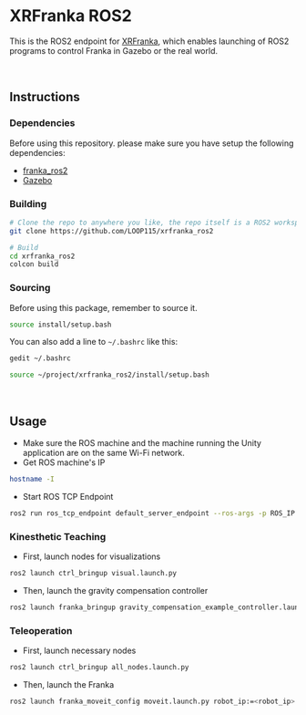 # XRFranka ROS2

This is the ROS2 endpoint for [XRFranka](https://github.com/LOOP115/Franka_XR_Hub), which enables launching of ROS2 programs to control Franka in Gazebo or the real world.

<br>

## Instructions

### Dependencies

Before using this repository. please make sure you have setup the following dependencies:

- [franka_ros2](https://github.com/LOOP115/Franka_XR_Hub/blob/main/docs/franka/franka_ros2.md)
- [Gazebo](https://github.com/LOOP115/Franka_XR_Hub/blob/main/docs/franka/gazebo.md)

### Building

```bash
# Clone the repo to anywhere you like, the repo itself is a ROS2 workspace
git clone https://github.com/LOOP115/xrfranka_ros2

# Build
cd xrfranka_ros2
colcon build
```

### Sourcing

Before using this package, remember to source it.

```bash
source install/setup.bash
```

You can also add a line to `~/.bashrc` like this:

```bash
gedit ~/.bashrc
```

```bash
source ~/project/xrfranka_ros2/install/setup.bash
```

<br>

## Usage

- Make sure the ROS machine and the machine running the Unity application are on the same Wi-Fi network.
- Get ROS machine's IP

```bash
hostname -I
```

- Start ROS TCP Endpoint

```bash
ros2 run ros_tcp_endpoint default_server_endpoint --ros-args -p ROS_IP:=<ros_ip>
```

### Kinesthetic Teaching

- First, launch nodes for visualizations

```bash
ros2 launch ctrl_bringup visual.launch.py
```

- Then, launch the gravity compensation controller

```bash
ros2 launch franka_bringup gravity_compensation_example_controller.launch.py robot_ip:=<robot_ip>
```

### Teleoperation

- First, launch necessary nodes

```bash
ros2 launch ctrl_bringup all_nodes.launch.py
```

- Then, launch the Franka

```bash
ros2 launch franka_moveit_config moveit.launch.py robot_ip:=<robot_ip>
```

